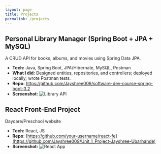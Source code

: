 ```yaml
---
layout: page
title: Projects
permalink: /projects
---
```


## Personal Library Manager (Spring Boot + JPA + MySQL)
A CRUD API for books, albums, and movies using Spring Data JPA.
- **Tech:** Java, Spring Boot, JPA/Hibernate, MySQL, Postman
- **What I did:** Designed entities, repositories, and controllers; deployed locally; wrote Postman tests.
- **Repo:** https://github.com/Jayshree009/software-dev-course-spring-boot-3.2
- **Screenshot:**
![Library API](assets/library.png)

## React Front-End Project
Daycare/Preschool website
- **Tech:** React, JS
- **Repo:** [https://github.com/your-username/react-fe](https://github.com/Jayshree009/Unit_1_Project-Jayshree-Ubarhande)
- **Screenshot:**
![React App](assets/react.png)
